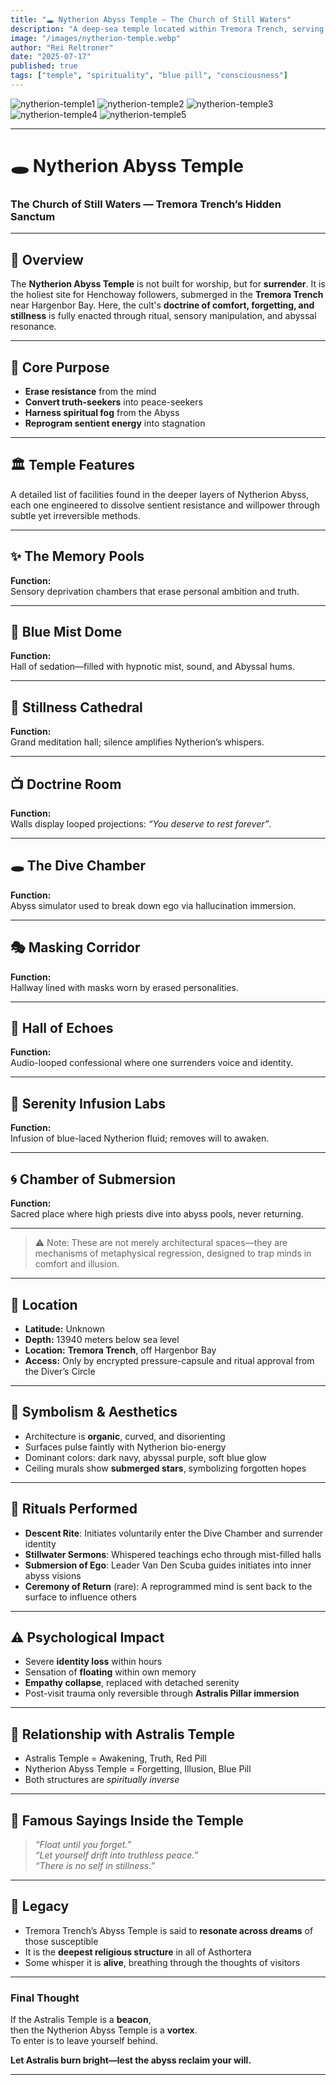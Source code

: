 ```yaml
---
title: "🕳️ Nytherion Abyss Temple — The Church of Still Waters"
description: "A deep-sea temple located within Tremora Trench, serving as the epicenter of Henchoway's doctrine and memory erasure rituals."
image: "/images/nytherion-temple.webp"
author: "Rei Reltroner"
date: "2025-07-17"
published: true
tags: ["temple", "spirituality", "blue pill", "consciousness"]
---
```


![nytherion-temple1](/images/nytherion-temple1.webp)
![nytherion-temple2](/images/nytherion-temple2.webp)
![nytherion-temple3](/images/nytherion-temple3.webp)
![nytherion-temple4](/images/nytherion-temple4.webp)
![nytherion-temple5](/images/nytherion-temple5.webp)

---

# 🕳️ Nytherion Abyss Temple  
### The Church of Still Waters — Tremora Trench’s Hidden Sanctum

---

## 🧠 Overview

The **Nytherion Abyss Temple** is not built for worship, but for **surrender**. It is the holiest site for Henchoway followers, submerged in the **Tremora Trench** near Hargenbor Bay. Here, the cult's **doctrine of comfort, forgetting, and stillness** is fully enacted through ritual, sensory manipulation, and abyssal resonance.

---

## 🧩 Core Purpose

- **Erase resistance** from the mind
- **Convert truth-seekers** into peace-seekers
- **Harness spiritual fog** from the Abyss
- **Reprogram sentient energy** into stagnation

---

## 🏛️ Temple Features

A detailed list of facilities found in the deeper layers of Nytherion Abyss, each one engineered to dissolve sentient resistance and willpower through subtle yet irreversible methods.

---

## ✨ The Memory Pools  
**Function:**  
Sensory deprivation chambers that erase personal ambition and truth.

---

## 🔵 Blue Mist Dome  
**Function:**  
Hall of sedation—filled with hypnotic mist, sound, and Abyssal hums.

---

## 🧘 Stillness Cathedral  
**Function:**  
Grand meditation hall; silence amplifies Nytherion’s whispers.

---

## 📺 Doctrine Room  
**Function:**  
Walls display looped projections: _“You deserve to rest forever”_.

---

## 🕳️ The Dive Chamber  
**Function:**  
Abyss simulator used to break down ego via hallucination immersion.

---

## 🎭 Masking Corridor  
**Function:**  
Hallway lined with masks worn by erased personalities.

---

## 💠 Hall of Echoes  
**Function:**  
Audio-looped confessional where one surrenders voice and identity.

---

## 💉 Serenity Infusion Labs  
**Function:**  
Infusion of blue-laced Nytherion fluid; removes will to awaken.

---

## 🌀 Chamber of Submersion  
**Function:**  
Sacred place where high priests dive into abyss pools, never returning.

---

> ⚠️ Note: These are not merely architectural spaces—they are mechanisms of metaphysical regression, designed to trap minds in comfort and illusion.

---

## 📍 Location

- **Latitude:** Unknown  
- **Depth:** 13940 meters below sea level  
- **Location:** **Tremora Trench**, off Hargenbor Bay  
- **Access:** Only by encrypted pressure-capsule and ritual approval from the Diver’s Circle

---

## 🧬 Symbolism & Aesthetics

- Architecture is **organic**, curved, and disorienting  
- Surfaces pulse faintly with Nytherion bio-energy  
- Dominant colors: dark navy, abyssal purple, soft blue glow  
- Ceiling murals show **submerged stars**, symbolizing forgotten hopes

---

## 🔱 Rituals Performed

- **Descent Rite**: Initiates voluntarily enter the Dive Chamber and surrender identity  
- **Stillwater Sermons**: Whispered teachings echo through mist-filled halls  
- **Submersion of Ego**: Leader Van Den Scuba guides initiates into inner abyss visions  
- **Ceremony of Return** (rare): A reprogrammed mind is sent back to the surface to influence others

---

## ⚠️ Psychological Impact

- Severe **identity loss** within hours  
- Sensation of **floating** within own memory  
- **Empathy collapse**, replaced with detached serenity  
- Post-visit trauma only reversible through **Astralis Pillar immersion**

---

## 🚫 Relationship with Astralis Temple

- Astralis Temple = Awakening, Truth, Red Pill  
- Nytherion Abyss Temple = Forgetting, Illusion, Blue Pill  
- Both structures are *spiritually inverse*

---

## 🧩 Famous Sayings Inside the Temple

> *“Float until you forget.”*  
> *“Let yourself drift into truthless peace.”*  
> *“There is no self in stillness.”*  

---

## 🌌 Legacy

- Tremora Trench’s Abyss Temple is said to **resonate across dreams** of those susceptible  
- It is the **deepest religious structure** in all of Asthortera  
- Some whisper it is **alive**, breathing through the thoughts of visitors  

---

### Final Thought

If the Astralis Temple is a **beacon**,  
then the Nytherion Abyss Temple is a **vortex**.  
To enter is to leave yourself behind.

**Let Astralis burn bright—lest the abyss reclaim your will.**

---
